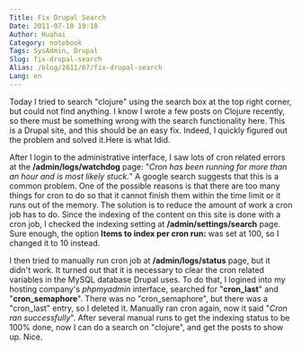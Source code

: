 ```yaml
---
Title: Fix Drupal Search
Date: 2011-07-10 19:18
Author: Huahai
Category: notebook
Tags: SysAdmin, Drupal
Slug: fix-drupal-search
Alias: /blog/2011/07/fix-drupal-search
Lang: en
---
```


Today I tried to search "clojure" using the search box at the top right corner, but could not find anything. I know I wrote a few posts on Clojure recently, so there must be something wrong with the search functionality here. This is a Drupal site, and this should be an easy fix. Indeed, I quickly figured out the problem and solved it.Here is what Idid.

After I login to the administrative interface, I saw lots of cron related errors at the **/admin/logs/watchdog** page: "*Cron has been running for more than an hour and is most likely stuck.*" A google search suggests that this is a common problem. One of the possible reasons is that there are too many things for cron to do so that it cannot finish them within the time limit or it runs out of the memory. The solution is to reduce the amount of work a cron job has to do. Since the indexing of the content on this site is done with a cron job, I checked the indexing setting at **/admin/settings/search** page. Sure enough, the option **Items to index per cron run:** was set at 100, so I changed it to 10 instead.

I then tried to manually run cron job at **/admin/logs/status** page, but it didn't work. It turned out that it is necessary to clear the cron related variables in the MySQL database Drupal uses. To do that, I logined into my hosting company's *phpmyadmin* interface, searched for "**cron\_last**" and "**cron\_semaphore**". There was no "cron\_semaphore", but there was a "cron\_last" entry, so I deleted it. Manually ran cron again, now it said "*Cron ran successfully*". After several manual runs to get the indexing status to be 100% done, now I can do a search on "clojure", and get the posts to show up. Nice.

